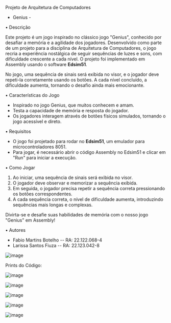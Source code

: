 Projeto de Arquitetura de Computadores
 - Genius -


•	Descrição

Este projeto é um jogo inspirado no clássico jogo "Genius", conhecido por desafiar a memória e a agilidade dos jogadores. Desenvolvido como parte de um projeto para a disciplina de Arquitetura de Computadores, o jogo recria a experiência nostálgica de seguir sequências de luzes e sons, com dificuldade crescente a cada nível. O projeto foi implementado em Assembly usando o software **Edsim51**.

No jogo, uma sequência de sinais será exibida no visor, e o jogador deve repeti-la corretamente usando os botões. A cada nível concluído, a dificuldade aumenta, tornando o desafio ainda mais emocionante.


•	Características do Jogo

- Inspirado no jogo Genius, que muitos conhecem e amam.
- Testa a capacidade de memória e resposta do jogador.
- Os jogadores interagem através de botões físicos simulados, tornando o jogo acessível e direto.


•	Requisitos

- O jogo foi projetado para rodar no **Edsim51**, um emulador para microcontroladores 8051.
- Para jogar, é necessário abrir o código Assembly no Edsim51 e clicar em "Run" para iniciar a execução.


•	Como Jogar

1. Ao iniciar, uma sequência de sinais será exibida no visor.
2. O jogador deve observar e memorizar a sequência exibida.
3. Em seguida, o jogador precisa repetir a sequência correta pressionando os botões correspondentes.
4. A cada sequência correta, o nível de dificuldade aumenta, introduzindo sequências mais longas e complexas.

Divirta-se e desafie suas habilidades de memória com o nosso jogo "Genius" em Assembly!


•	Autores

- Fabio Martins Botelho -- RA: 22.122.068-4
- Larissa Santos Fiuza -- RA: 22.123.042-8


![image](https://github.com/user-attachments/assets/fe4ca502-ec6e-42b2-83b5-e30a53165e74)



Prints do Código:


![image](https://github.com/user-attachments/assets/699ad72a-c023-4049-b624-cd831a3a5da3)

![image](https://github.com/user-attachments/assets/1245da8d-d689-436b-93a0-b36a61b40812)

![image](https://github.com/user-attachments/assets/4adc6453-5ecb-41f8-b89a-505bf1d743c1)

![image](https://github.com/user-attachments/assets/9427367b-aaeb-415f-9832-ec66f3525e0e)

![image](https://github.com/user-attachments/assets/a124a378-3507-42df-9346-6b32820a4bc2)
